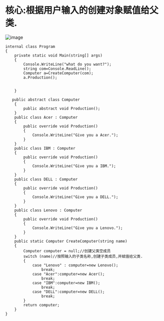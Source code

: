 # 核心:根据用户输入的创建对象赋值给父类.

![image](https://user-images.githubusercontent.com/117897416/203937219-49bed3e3-fc6c-4fe2-8f3c-2f71ea1e3343.png)


    internal class Program
    {
        private static void Main(string[] args)
        {
            Console.WriteLine("what do you want?");
            string com=Console.ReadLine();
            Computer a=CreateComputer(com);
            a.Production();


        }

       public abstract class Computer 
        {
            public abstract void Production();
        }
        public class Acer : Computer
        {
            public override void Production()
            {
                Console.WriteLine("Give you a Acer.");
            }
        }
        public class IBM : Computer
        {
            public override void Production()
            {
                Console.WriteLine("Give you a IBM.");
            }
        }
        public class DELL : Computer
        {
            public override void Production()
            {
                Console.WriteLine("Give you a DELL.");
            }
        }
        public class Lenovo : Computer
        {
            public override void Production()
            {
                Console.WriteLine("Give you a Lenovo.");
            }
        }
        public static Computer CreateComputer(string name)
        {
            Computer computer = null;//创建父类空成员
            switch (name)//按照输入的子类名称,创建子类成员,并赋值给父类.
            {
                case "Lenovo" : computer=new Lenovo();
                    break;
                case "Acer":computer=new Acer();
                    break;
                case "IBM":computer=new IBM();
                    break;
                case "DELL":computer=new DELL();
                    break;
            }
            return computer;
        }
    }
